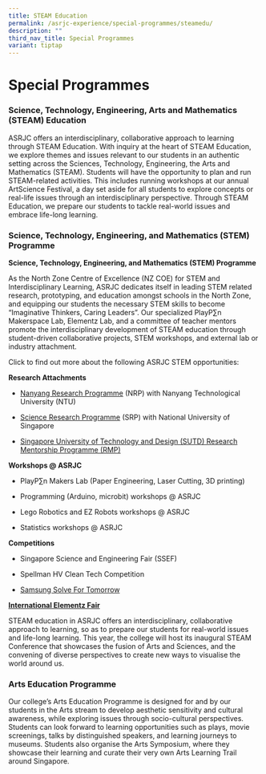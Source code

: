 ```yaml
---
title: STEAM Education
permalink: /asrjc-experience/special-programmes/steamedu/
description: ""
third_nav_title: Special Programmes
variant: tiptap
---
```

<h1>Special Programmes</h1>
<h3>Science, Technology, Engineering, Arts and Mathematics (STEAM) Education</h3>
<p>ASRJC offers an interdisciplinary, collaborative approach to learning
through STEAM Education. With inquiry at the heart of STEAM Education,
we explore themes and issues relevant to our students in an authentic setting
across the Sciences, Technology, Engineering, the Arts and Mathematics
(STEAM). Students will have the opportunity to plan and run STEAM-related
activities. This includes running workshops at our annual ArtScience Festival,
a day set aside for all students to explore concepts or real-life issues
through an interdisciplinary perspective. Through STEAM Education, we prepare
our students to tackle real-world issues and embrace life-long learning.</p>
<h3>Science, Technology, Engineering, and Mathematics (STEM) Programme</h3>
<p><strong>Science, Technology, Engineering, and Mathematics (STEM) Programme</strong>
</p>
<p>As the North Zone Centre of Excellence (NZ COE) for STEM and Interdisciplinary
Learning, ASRJC dedicates itself in leading STEM related research, prototyping,
and education amongst schools in the North Zone, and equipping our students
the necessary STEM skills to become “Imaginative Thinkers, Caring Leaders”.
Our specialized PlayP∑n Makerspace Lab, Elementz Lab, and a committee of
teacher mentors promote the interdisciplinary development of STEAM education
through student-driven collaborative projects, STEM workshops, and external
lab or industry attachment.</p>
<p>Click to find out more about the following ASRJC STEM opportunities:</p>
<p><strong>Research Attachments</strong>
</p>
<ul data-tight="true" class="tight">
<li>
<p><a href="https://staging.d2l6tfmz18j0q.amplifyapp.com/special-programmes/nanyang-research-programme/" rel="noopener noreferrer nofollow" target="_blank">Nanyang Research Programme</a>&nbsp;(NRP)
with Nanyang Technological University (NTU)</p>
</li>
<li>
<p><a href="https://staging.d2l6tfmz18j0q.amplifyapp.com/special-programmes/science-research-programme-srp/" rel="noopener noreferrer nofollow" target="_blank">Science Research Programme</a>&nbsp;(SRP)
with National University of Singapore</p>
</li>
<li>
<p><a href="https://staging.d2l6tfmz18j0q.amplifyapp.com/special-programmes/singapore-university-of-technology-and-design-research-mentorship-programme-rmp/" rel="noopener noreferrer nofollow" target="_blank">Singapore University of Technology and Design (SUTD) Research Mentorship Programme (RMP)</a>
</p>
</li>
</ul>
<p><strong>Workshops @ ASRJC</strong>
</p>
<ul data-tight="true" class="tight">
<li>
<p>PlayP∑n Makers Lab (Paper Engineering, Laser Cutting, 3D printing)</p>
</li>
<li>
<p>Programming (Arduino, microbit) workshops @ ASRJC</p>
</li>
<li>
<p>Lego Robotics and EZ Robots workshops @ ASRJC</p>
</li>
<li>
<p>Statistics workshops @ ASRJC</p>
</li>
</ul>
<p><strong>Competitions</strong>
</p>
<ul data-tight="true" class="tight">
<li>
<p>Singapore Science and Engineering Fair (SSEF)</p>
</li>
<li>
<p>Spellman HV Clean Tech Competition</p>
</li>
<li>
<p><a href="https://www.samsung.com/sg/solvefortomorrow/" rel="noopener noreferrer nofollow" target="_blank">Samsung Solve For Tomorrow</a>
</p>
</li>
</ul>
<p><strong><a href="https://staging.d2l6tfmz18j0q.amplifyapp.com/special-programmes/elementz-international-science-research-conference-and-exhibition/" rel="noopener noreferrer nofollow" target="_blank">International Elementz Fair</a></strong>
</p>
<p>STEAM education in ASRJC offers an interdisciplinary, collaborative approach
to learning, so as to prepare our students for real-world issues and life-long
learning. This year, the college will host its inaugural STEAM Conference
that showcases the fusion of Arts and Sciences, and the convening of diverse
perspectives to create new ways to visualise the world around us.</p>
<h3>Arts Education Programme</h3>
<p>Our college’s Arts Education Programme is designed for and by our students
in the Arts stream to develop aesthetic sensitivity and cultural awareness,
while exploring issues through socio-cultural perspectives. Students can
look forward to learning opportunities such as plays, movie screenings,
talks by distinguished speakers, and learning journeys to museums. Students
also organise the Arts Symposium, where they showcase their learning and
curate their very own Arts Learning Trail around Singapore.</p>